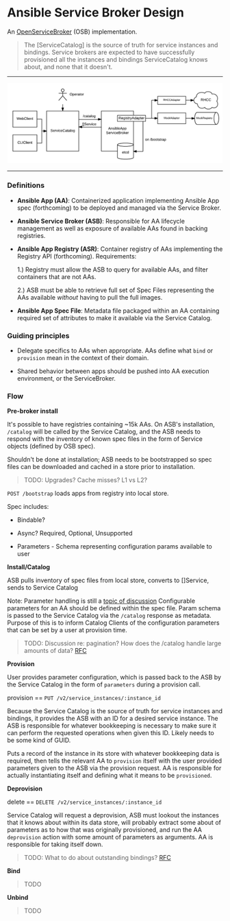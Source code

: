 # Ansible Service Broker Design

An [OpenServiceBroker](https://github.com/openservicebrokerapi/servicebroker) (OSB) implementation.


> The [ServiceCatalog] is the source of truth for service instances and bindings.
> Service brokers are expected to have successfully provisioned all the instances
> and bindings ServiceCatalog knows about, and none that it doesn't.

---

![Design](design.png)

---

### Definitions

* **Ansible App (AA)**: Containerized application implementing Ansible App spec (forthcoming)
to be deployed and managed via the Service Broker.

* **Ansible Service Broker (ASB)**: Responsible for AA lifecycle management as well as exposure
of available AAs found in backing registries.

* **Ansible App Registry (ASR)**: Container registry of AAs implementing the
Registry API (forthcoming). Requirements:

  1.) Registry must allow the ASB to query for available AAs, and filter containers that are not AAs.

  2.) ASB must be able to retrieve full set of Spec Files representing the AAs available *without*
      having to pull the full images.

* **Ansible App Spec File**: Metadata file packaged within an AA containing required set of
attributes to make it available via the Service Catalog.

### Guiding principles

* Delegate specifics to AAs when appropriate. AAs define what
`bind` or `provision` mean in the context of their domain.

* Shared behavior between apps should be pushed into AA execution environment,
or the ServiceBroker.

### Flow

**Pre-broker install**

It's possible to have registries containing ~15k AAs. On ASB's installation,
`/catalog` will be called by the Service Catalog, and the ASB needs to respond with
the inventory of known spec files in the form of Service objects (defined by OSB spec).

Shouldn't be done at installation; ASB needs to be bootstrapped so spec files
can be downloaded and cached in a store prior to installation.

> TODO: Upgrades? Cache misses? L1 vs L2?

`POST /bootstrap` loads apps from registry into local store.

Spec includes:

* Bindable?

* Async? Required, Optional, Unsupported

* Parameters - Schema representing configuration params available to user


**Install/Catalog**

ASB pulls inventory of spec files from local store, converts to []Service, sends to Service Catalog

Note: Parameter handling is still a [topic of discussion](https://github.com/openservicebrokerapi/servicebroker/pull/74)
Configurable parameters for an AA should be defined within the spec file. Param
schema is passed to the Service Catalog via the `/catalog` response as metadata.
Purpose of this is to inform Catalog Clients of the configuration parameters that
can be set by a user at provision time.

> TODO: Discussion re: pagination? How does the /catalog handle large amounts of data? [RFC](#)

**Provision**

User provides parameter configuration, which is passed back to the ASB by
the Service Catalog in the form of `parameters` during a provision call.

provision == `PUT /v2/service_instances/:instance_id`

Because the Service Catalog is the source of truth for service instances and bindings,
it provides the ASB with an ID for a desired service instance. The ASB is responsible
for whatever bookkeeping is necessary to make sure it can perform the requested operations
when given this ID. Likely needs to be some kind of GUID.

Puts a record of the instance in its store with whatever bookkeeping
data is required, then tells the relevant AA to `provision` itself with the
user provided parameters given to the ASB via the provision request. AA is responsible
for actually instantiating itself and defining what it means to be `provisioned`.

**Deprovision**

delete == `DELETE /v2/service_instances/:instance_id`

Service Catalog will request a deprovision, ASB must lookout the instances that
it knows about within its data store, will probably extract some about of
parameters as to how that was originally provisioned, and run the AA `deprovision`
action with some amount of parameters as arguments. AA is responsible for taking
itself down.

> TODO: What to do about outstanding bindings? [RFC](#)

**Bind**

> TODO

**Unbind**

> TODO
